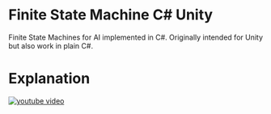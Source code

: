 # Finite State Machine C# Unity

Finite State Machines for AI implemented in C#. Originally intended for Unity but also work in plain C#.

# Explanation

[![youtube video](https://img.youtube.com/vi/yhvMJ7i8XDE/0.jpg)](https://www.youtube.com/watch?v=yhvMJ7i8XDE)
